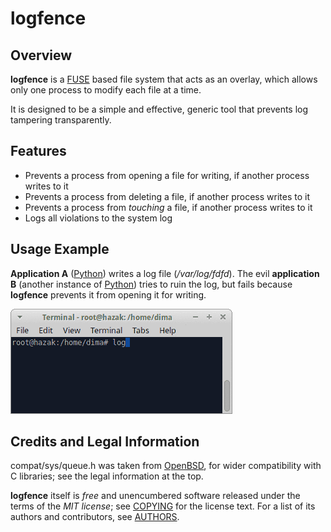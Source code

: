# logfence

## Overview

**logfence** is a [FUSE](http://fuse.sourceforge.net/) based file system that
acts as an overlay, which allows only one process to modify each file at a time.

It is designed to be a simple and effective, generic tool that prevents log
tampering transparently.

## Features

 * Prevents a process from opening a file for writing, if another process writes
   to it
 * Prevents a process from deleting a file, if another process writes to it
 * Prevents a process from _touching_ a file, if another process writes to it
 * Logs all violations to the system log

## Usage Example

**Application A** ([Python](https://www.python.org/)) writes a log file
(_/var/log/fdfd_). The evil **application B** (another instance of
[Python](https://www.python.org/)) tries to ruin the log, but fails because
**logfence** prevents it from opening it for writing.

![Demo](demo.gif)

## Credits and Legal Information

compat/sys/queue.h was taken from [OpenBSD](http://www.openbsd.org/), for wider
compatibility with C libraries; see the legal information at the top.

**logfence** itself is _free_ and unencumbered software released under the terms
of the _MIT license_; see [COPYING](COPYING) for the license text. For a list of
its authors and contributors, see [AUTHORS](AUTHORS).
